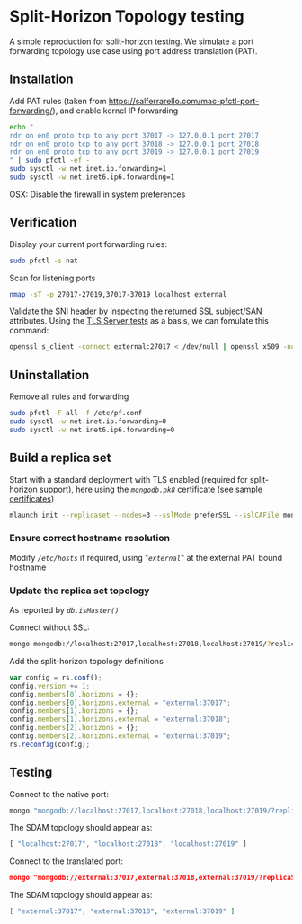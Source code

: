 # Split-Horizon Topology testing

A simple reproduction for split-horizon testing.  We simulate a port forwarding topology use case using port address translation (PAT).

## Installation

Add PAT rules (taken from <https://salferrarello.com/mac-pfctl-port-forwarding/>), and enable kernel IP forwarding

```bash
echo "
rdr on en0 proto tcp to any port 37017 -> 127.0.0.1 port 27017
rdr on en0 proto tcp to any port 37018 -> 127.0.0.1 port 27018
rdr on en0 proto tcp to any port 37019 -> 127.0.0.1 port 27019
" | sudo pfctl -ef -
sudo sysctl -w net.inet.ip.forwarding=1
sudo sysctl -w net.inet6.ip6.forwarding=1
```

OSX: Disable the firewall in system preferences

## Verification

Display your current port forwarding rules:

```bash
sudo pfctl -s nat
```

Scan for listening ports

```bash
nmap -sT -p 27017-27019,37017-37019 localhost external
```

Validate the SNI header by inspecting the returned SSL subject/SAN attributes.  Using the [TLS Server tests](https://github.com/tap1r/mongodb-scripts/blob/master/SSL%20commands.md#tls-server-tests) as a basis, we can fomulate this command:

```bash
openssl s_client -connect external:27017 < /dev/null | openssl x509 -noout -text | grep "subject=\|Subject:\|X509v3\ Subject\ Alternative\ Name:\|DNS:"
```

## Uninstallation

Remove all rules and forwarding

```bash
sudo pfctl -F all -f /etc/pf.conf
sudo sysctl -w net.inet.ip.forwarding=0
sudo sysctl -w net.inet6.ip6.forwarding=0
```

## Build a replica set

Start with a standard deployment with TLS enabled (required for split-horizon support), here using the _`mongodb.pk8`_ certificate (see [sample certificates](SSL%20commands.md#generating-common-use-certificates))

```bash
mlaunch init --replicaset --nodes=3 --sslMode preferSSL --sslCAFile mongodb.pk8 --sslPEMKeyFile mongodb.pk8 --sslAllowConnectionsWithoutCertificates
```

### Ensure correct hostname resolution

Modify _`/etc/hosts`_ if required, using "_`external`_" at the external PAT bound hostname

### Update the replica set topology

As reported by _`db.isMaster()`_

Connect without SSL:

```bash
mongo mongodb://localhost:27017,localhost:27018,localhost:27019/?replicaSet=replset
```

Add the split-horizon topology definitions

```javascript
var config = rs.conf();
config.version += 1;
config.members[0].horizons = {};
config.members[0].horizons.external = "external:37017";
config.members[1].horizons = {};
config.members[1].horizons.external = "external:37018";
config.members[2].horizons = {};
config.members[2].horizons.external = "external:37019";
rs.reconfig(config);
```

## Testing

Connect to the native port:

```bash
mongo "mongodb://localhost:27017,localhost:27018,localhost:27019/?replicaSet=replset" --sslCAFile mongodb.pk8 --ssl --eval 'db.isMaster()["hosts"]'
```

The SDAM topology should appear as:

```javascript
[ "localhost:27017", "localhost:27018", "localhost:27019" ]
```

Connect to the translated port:

```json
mongo "mongodb://external:37017,external:37018,external:37019/?replicaSet=replset" --sslCAFile mongodb.pk8 --ssl --eval 'db.isMaster()["hosts"]'
```

The SDAM topology should appear as:

```json
[ "external:37017", "external:37018", "external:37019" ]
```

